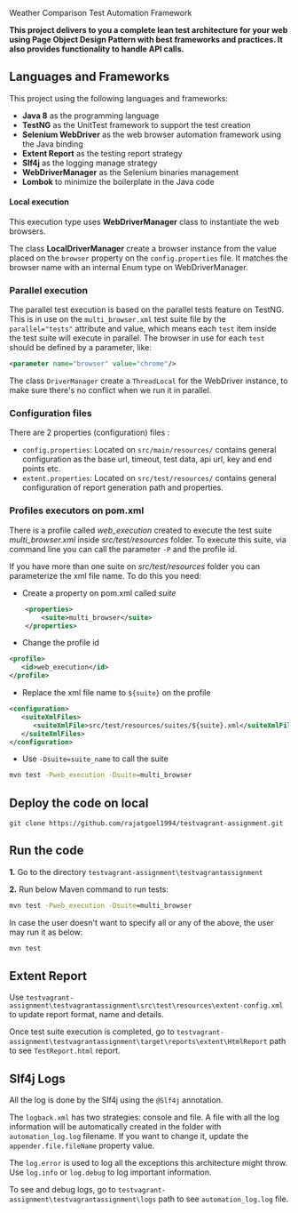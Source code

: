 Weather Comparison Test Automation Framework

**This project delivers to you a complete lean test architecture for your web using Page Object Design Pattern with best frameworks and practices. It also provides functionality to handle API calls.**

## Languages and Frameworks

This project using the following languages and frameworks:

* **Java 8** as the programming language
* **TestNG** as the UnitTest framework to support the test creation
* **Selenium WebDriver** as the web browser automation framework using the Java binding
* **Extent Report** as the testing report strategy
* **Slf4j** as the logging manage strategy
* **WebDriverManager** as the Selenium binaries management
* **Lombok** to minimize the boilerplate in the Java code

#### Local execution
This execution type uses **WebDriverManager** class to instantiate the web browsers.

The class **LocalDriverManager** create a browser instance from the value placed on the `browser` property on the `config.properties` file.
It matches the browser name with an internal Enum type on WebDriverManager.

### Parallel execution

The parallel test execution is based on the parallel tests feature on TestNG. This is in use on the `multi_browser.xml` test suite file by the `parallel="tests"` attribute and value, 
which means each `test` item inside the test suite will execute in parallel.
The browser in use for each `test` should be defined by a parameter, like:
```xml
<parameter name="browser" value="chrome"/>
```
The class ```DriverManager``` create a `ThreadLocal` for the WebDriver instance, to make sure there's no conflict when we run it in parallel.

### Configuration files
There are 2 properties (configuration) files :
* `config.properties`: Located on `src/main/resources/` contains general configuration as the base url, timeout, test data, api url, key and end points etc.
* `extent.properties`: Located on `src/test/resources/` contains general configuration of report generation path and properties.

### Profiles executors on pom.xml

There is a profile called _web_execution_ created to execute the test suite _multi_browser.xml_ inside _src/test/resources_ folder.
To execute this suite, via command line you can call the parameter `-P` and the profile id.

If you have more than one suite on _src/test/resources_ folder you can parameterize the xml file name.
To do this you need:

* Create a property on pom.xml called _suite_

```xml
    <properties>
        <suite>multi_browser</suite>
    </properties>
```

* Change the profile id

```xml
<profile>
   <id>web_execution</id>
</profile>   
```

* Replace the xml file name to `${suite}` on the profile

```xml
<configuration>
   <suiteXmlFiles>
      <suiteXmlFile>src/test/resources/suites/${suite}.xml</suiteXmlFile>
   </suiteXmlFiles>
</configuration>
```

* Use `-Dsuite=suite_name` to call the suite

````bash
mvn test -Pweb_execution -Dsuite=multi_browser
````

## Deploy the code on local
```git
git clone https://github.com/rajatgoel1994/testvagrant-assignment.git
```

## Run the code
**1.** Go to the directory ```testvagrant-assignment\testvagrantassignment```

**2.** Run below Maven command to run tests:

```cmd
mvn test -Pweb_execution -Dsuite=multi_browser
```

In case the user doesn't want to specify all or any of the above, the user may run it as below:

```cmd
mvn test
```

## Extent Report
Use ```testvagrant-assignment\testvagrantassignment\src\test\resources\extent-config.xml``` to update report format, name and details.

Once test suite execution is completed, go to ```testvagrant-assignment\testvagrantassignment\target\reports\extent\HtmlReport``` path to see ```TestReport.html``` report.

## Slf4j Logs
All the log is done by the Slf4j using the `@Slf4j` annotation.

The `logback.xml` has two strategies: console and file.
A file with all the log information will be automatically created in the folder with `automation_log.log` filename. 
If you want to change it, update the `appender.file.fileName` property value.

The `log.error` is used to log all the exceptions this architecture might throw. Use `log.info` or `log.debug` to log 
important information.

To see and debug logs, go to ```testvagrant-assignment\testvagrantassignment\logs``` path to see ```automation_log.log``` file.


